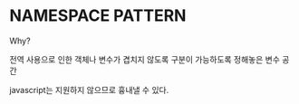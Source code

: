 # NAMESPACE PATTERN

Why?

전역 사용으로 인한 객체나 변수가 겹치지 않도록 구분이 가능하도록 정해놓은 변수 공간



javascript는 지원하지 않으므로 흉내낼 수 있다.

